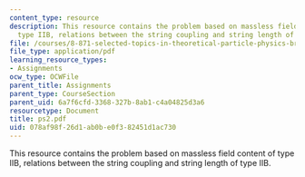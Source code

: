 ```yaml
---
content_type: resource
description: This resource contains the problem based on massless field content of
  type IIB, relations between the string coupling and string length of type IIB.
file: /courses/8-871-selected-topics-in-theoretical-particle-physics-branes-and-gauge-theory-dynamics-fall-2004/078af98f26d1ab0be0f382451d1ac730_ps2.pdf
file_type: application/pdf
learning_resource_types:
- Assignments
ocw_type: OCWFile
parent_title: Assignments
parent_type: CourseSection
parent_uid: 6a7f6cfd-3368-327b-8ab1-c4a04825d3a6
resourcetype: Document
title: ps2.pdf
uid: 078af98f-26d1-ab0b-e0f3-82451d1ac730
---
```

This resource contains the problem based on massless field content of type IIB, relations between the string coupling and string length of type IIB.
